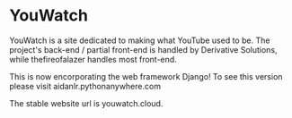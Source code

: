 # YouWatch
YouWatch is a site dedicated to making what YouTube used to be. The project's back-end / partial front-end is handled by Derivative Solutions, while thefireofalazer handles most front-end.

This is now encorporating the web framework Django! To see this version please visit aidanlr.pythonanywhere.com

The stable website url is youwatch.cloud.
